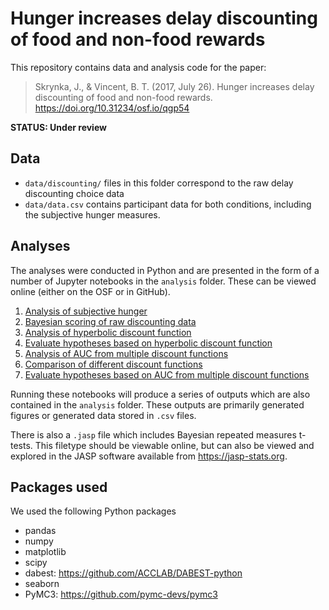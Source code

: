 # Hunger increases delay discounting of food and non-food rewards

This repository contains data and analysis code for the paper:

> Skrynka, J., & Vincent, B. T. (2017, July 26). Hunger increases delay discounting of food and non-food rewards. https://doi.org/10.31234/osf.io/qgp54

**STATUS: Under review**


## Data

- `data/discounting/` files in this folder correspond to the raw delay discounting choice data
- `data/data.csv` contains participant data for both conditions, including the subjective hunger measures.


## Analyses

The analyses were conducted in Python and are presented in the form of a number of Jupyter notebooks in the `analysis` folder. These can be viewed online (either on the OSF or in GitHub).

1. [Analysis of subjective hunger](01_subjective_hunger.ipynb)
2. [Bayesian scoring of raw discounting data](02_score_discounting_data.ipynb)
3. [Analysis of hyperbolic discount function](03_analyse-hyperbolic.ipynb)
4. [Evaluate hypotheses based on hyperbolic discount function](04_analyse_hypotheses_hyperbolic_logk.ipynb)
5. [Analysis of AUC from multiple discount functions](05_analyse_AUC.ipynb)
6. [Comparison of different discount functions](06_model_comparison.ipynb)
7. [Evaluate hypotheses based on AUC from multiple discount functions](07_analyse_hypotheses_AUC.ipynb)

Running these notebooks will produce a series of outputs which are also contained in the `analysis` folder. These outputs are primarily generated figures or generated data stored in `.csv` files.

There is also a `.jasp` file which includes Bayesian repeated measures t-tests. This filetype should be viewable online, but can also be viewed and explored in the JASP software available from https://jasp-stats.org.




## Packages used
We used the following Python packages
- pandas
- numpy
- matplotlib
- scipy
- dabest: https://github.com/ACCLAB/DABEST-python
- seaborn
- PyMC3: https://github.com/pymc-devs/pymc3

